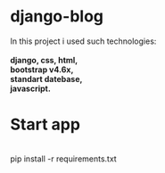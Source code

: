 # django-blog
In this project i used such technologies:<br><br>
  <b>django, css, html, <br>bootstrap v4.6x, <br>
  standart datebase, <br>
  javascript.</b>
<h1>Start app</h1><br>
pip install -r requirements.txt
